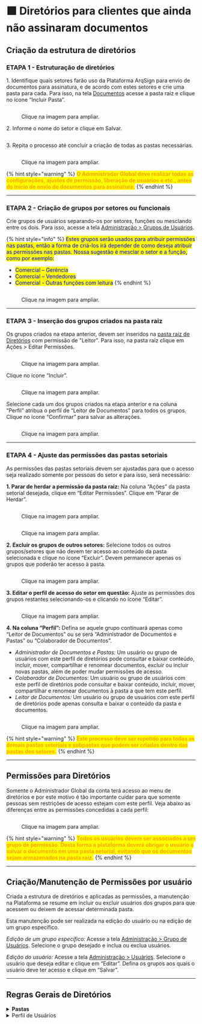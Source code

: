 # 🟪 Diretórios para clientes que ainda não assinaram documentos

## Criação da estrutura de diretórios

### ETAPA 1 - Estruturação de diretórios

1\. Identifique quais setores farão uso da Plataforma ArqSign para envio de documentos para assinatura, e de acordo com estes setores e crie uma pasta para cada. Para isso, na tela [Documentos](../documentos.md) acesse a pasta raiz e clique no ícone “Incluir Pasta”.

<figure><img src="../../.gitbook/assets/diretorios01.png" alt=""><figcaption><p>Clique na imagem para ampliar.</p></figcaption></figure>

2\. Informe o nome do setor e clique em Salvar.

<figure><img src="../../.gitbook/assets/diretorios02.png" alt=""><figcaption></figcaption></figure>

3\. Repita o processo até concluir a criação de todas as pastas necessárias.

<figure><img src="../../.gitbook/assets/diretorios03.png" alt=""><figcaption><p>Clique na imagem para ampliar.</p></figcaption></figure>

{% hint style="warning" %}
<mark style="color:orange;">**O Administrador Global deve realizar todas as configurações, ajustes de permissão, liberação de usuários e etc., antes do início de envio de documentos para assinatura.**</mark>
{% endhint %}

***

### ETAPA 2 - Criação de grupos por setores ou funcionais

Crie grupos de usuários separando-os por setores, funções ou mesclando entre os dois. Para isso, acesse a tela [Administração > Grupos de Usuários](../../administracao/administracao/grupo-de-usuarios.md).

{% hint style="info" %}
<mark style="color:blue;">Estes grupos serão usados para atribuir permissões nas pastas, então a forma de criá-los irá depender de como deseja atribuir as permissões nas pastas. Nossa sugestão é mesclar o setor e a função, como por exemplo:</mark>

* <mark style="color:blue;">Comercial – Gerência</mark>
* <mark style="color:blue;">Comercial – Vendedores</mark>
* <mark style="color:blue;">Comercial - Outras funções com leitura</mark>
{% endhint %}

<figure><img src="../../.gitbook/assets/diretorios04.png" alt=""><figcaption><p>Clique na imagem para ampliar.</p></figcaption></figure>

***

### ETAPA 3 - Inserção dos grupos criados na pasta raiz

Os grupos criados na etapa anterior, devem ser inseridos na [pasta raiz de Diretórios](../documentos.md#pasta-raiz-de-diretorios) com permissão de "Leitor". Para isso, na pasta raiz clique em Ações > Editar Permissões.

<figure><img src="../../.gitbook/assets/diretorios05.png" alt=""><figcaption><p>Clique na imagem para ampliar.</p></figcaption></figure>

Clique no ícone “Incluir”.

<figure><img src="../../.gitbook/assets/diretorios06.png" alt=""><figcaption><p>Clique na imagem para ampliar.</p></figcaption></figure>

Selecione cada um dos grupos criados na etapa anterior e na coluna “Perfil” atribua o perfil de “Leitor de Documentos” para todos os grupos. Clique no ícone “Confirmar” para salvar as alterações.

<figure><img src="../../.gitbook/assets/diretorios07.png" alt=""><figcaption><p>Clique na imagem para ampliar.</p></figcaption></figure>

***

### ETAPA 4 - Ajuste das permissões das pastas setoriais

As permissões das pastas setoriais devem ser ajustadas para que o acesso seja realizado somente por pessoas do setor e para isso, será necessário:

**1. Parar de herdar a permissão da pasta raiz:** Na coluna “Ações” da pasta setorial desejada, clique em “Editar Permissões”. Clique em “Parar de Herdar”.

<figure><img src="../../.gitbook/assets/diretorios08.png" alt=""><figcaption><p>Clique na imagem para ampliar.</p></figcaption></figure>

<figure><img src="../../.gitbook/assets/diretorios09.png" alt=""><figcaption><p>Clique na imagem para ampliar.</p></figcaption></figure>

**2. Excluir os grupos de outros setores:** Selecione todos os outros grupos/setores que não devem ter acesso ao conteúdo da pasta selecionada e clique no ícone “Excluir”. Devem permanecer apenas os grupos que poderão ter acesso à pasta.

<figure><img src="../../.gitbook/assets/diretorios10.png" alt=""><figcaption><p>Clique na imagem para ampliar.</p></figcaption></figure>

**3. Editar o perfil de acesso do setor em questão:** Ajuste as permissões dos grupos restantes selecionando-os e clicando no ícone “Editar”.

<figure><img src="../../.gitbook/assets/diretorios11.png" alt=""><figcaption><p>Clique na imagem para ampliar.</p></figcaption></figure>

**4. Na coluna “Perfil”:** Defina se aquele grupo continuará apenas como “Leitor de Documentos” ou se será “Administrador de Documentos e Pastas” ou “Colaborador de Documentos”.

* _Administrador de Documentos e Pastas:_ Um usuário ou grupo de usuários com este perfil de diretórios pode consultar e baixar conteúdo, incluir, mover, compartilhar e renomear documentos, excluir ou incluir novas pastas, além de poder mudar permissões de acesso.
* _Colaborador de Documentos:_ Um usuário ou grupo de usuários com este perfil de diretórios pode consultar e baixar conteúdo, incluir, mover, compartilhar e renomear documentos à pasta a que tem este perfil.  &#x20;
* _Leitor de Documentos:_ Um usuário ou grupo de usuários com este perfil de diretórios pode apenas consulta e baixar o conteúdo da pasta e documentos.

<figure><img src="../../.gitbook/assets/diretorios12.png" alt=""><figcaption><p>Clique na imagem para ampliar.</p></figcaption></figure>

{% hint style="warning" %}
<mark style="color:orange;">**Este processo deve ser repetido para todas as demais pastas setoriais e subpastas que podem ser criadas dentro das pastas dos setores.**</mark>
{% endhint %}

***

## Permissões para Diretórios

Somente o Administrador Global da conta terá acesso ao menu de diretórios e por este motivo é tão importante cuidar para que somente pessoas sem restrições de acesso estejam com este perfil. Veja abaixo as diferenças entre as permissões concedidas a cada perfil:

<figure><img src="../../.gitbook/assets/diretorios13.png" alt=""><figcaption><p>Clique na imagem para ampliar.</p></figcaption></figure>

{% hint style="warning" %}
<mark style="color:orange;">**Todos os usuários devem ser associados a um grupo de permissão. Desta forma a plataforma deverá obrigar o usuário a salvar o documento em uma pasta setorial, evitando que os documentos sejam armazenados na pasta raiz.**</mark>
{% endhint %}

***

## Criação/Manutenção de Permissões por usuário

Criada a estrutura de diretórios e aplicadas as permissões, a manutenção na Plataforma se resume em incluir ou excluir usuários dos grupos para que acessem ou deixem de acessar determinada pasta.

Esta manutenção pode ser realizada na edição do usuário ou na edição de um grupo específico.

_Edição de um grupo específico:_ Acesse a tela [Administração > Grupo de Usuários](../../administracao/administracao/grupo-de-usuarios.md). Selecione o grupo desejado e inclua ou exclua usuários.

_Edição do usuário:_ Acesse a tela [Administração > Usuários](../../administracao/administracao/usuarios.md). Selecione o usuário que deseja editar e clique em “Editar”. Defina os grupos aos quais o usuário deve ter acesso e clique em “Salvar”.

***

## Regras Gerais de Diretórios

<details>

<summary><strong>Pastas</strong></summary>

1. Toda conta ao ser criada, automaticamente terá uma pasta raiz associada.
2. A pasta raiz criada automaticamente pela plataforma recebe o nome da conta e pode ser renomeada posteriormente por seu Administrador Global.
3. &#x20;Para cada conta é permitida uma única pasta raiz. As demais pastas devem ser criadas obrigatoriamente dentro da pasta raiz.
4. Os documentos exibidos em "Diretórios", são somente aqueles com status "Concluído" e que não esteja "Excluído", ou seja, se o documento estiver em processo de assinatura ele não vai aparecer no diretório.

</details>

<details>

<summary>Perfil de Usuários</summary>

1. O perfil do usuário Administrador Global tem acesso total ao diretório de documentos, caso o plano da conta possua acesso à funcionalidade de diretórios.
2. O perfil de usuário Remetente de Documentos terá acesso à navegação nas pastas caso faça parte de algum grupo que possua permissão de pelo menos leitura.

</details>
